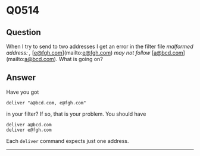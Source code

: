 Q0514
=====

Question
--------

When I try to send to two addresses I get an error in the filter file
*malformed address: ,* [[e@fgh.com](mailto:e@fgh.com)](mailto:e@fgh.com)
*may not follow* [[a@bcd.com](mailto:a@bcd.com)](mailto:a@bcd.com). What
is going on?

Answer
------

Have you got

    deliver "a@bcd.com, e@fgh.com"

in your filter? If so, that is your problem. You should have

    deliver a@bcd.com
    deliver e@fgh.com

Each `deliver` command expects just one address.

* * * * *
